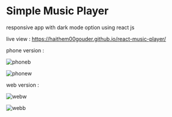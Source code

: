 #  Simple  Music Player
   responsive app with dark mode option  using react js 

   live view : https://haithem00gouder.github.io/react-music-player/
   
   phone version : 
   
   
   
   
![phoneb](https://user-images.githubusercontent.com/88113629/219952821-2078700b-32ac-466e-bb4d-95f6781e44bb.png)




![phonew](https://user-images.githubusercontent.com/88113629/219952822-a62b8268-8f97-44e0-830f-73ec54e130b0.png)

web version :

   ![webw](https://user-images.githubusercontent.com/88113629/219952816-0fe97d3d-b08d-48f7-88d6-f88e03006645.png)
   
   
   
   
![webb](https://user-images.githubusercontent.com/88113629/219952820-494a442f-9cec-4be9-a10f-0968b225ba57.png)

